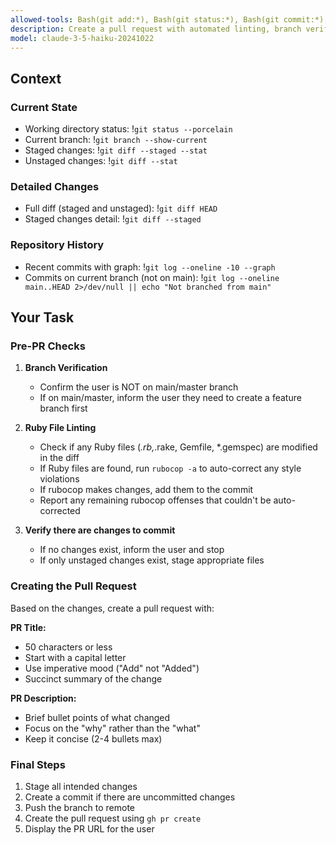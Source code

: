 ```yaml
---
allowed-tools: Bash(git add:*), Bash(git status:*), Bash(git commit:*), Bash(git diff:*), Bash(git branch:*), Bash(git log:*), Bash(rubocop:*), Bash(gh:*)
description: Create a pull request with automated linting, branch verification, and succinct description
model: claude-3-5-haiku-20241022
---
```


## Context

### Current State

- Working directory status: !`git status --porcelain`
- Current branch: !`git branch --show-current`
- Staged changes: !`git diff --staged --stat`
- Unstaged changes: !`git diff --stat`

### Detailed Changes

- Full diff (staged and unstaged): !`git diff HEAD`
- Staged changes detail: !`git diff --staged`

### Repository History

- Recent commits with graph: !`git log --oneline -10 --graph`
- Commits on current branch (not on main): !`git log --oneline main..HEAD 2>/dev/null || echo "Not branched from main"`

## Your Task

### Pre-PR Checks

1. **Branch Verification**
   - Confirm the user is NOT on main/master branch
   - If on main/master, inform the user they need to create a feature branch first

2. **Ruby File Linting**
   - Check if any Ruby files (*.rb,*.rake, Gemfile, *.gemspec) are modified in the diff
   - If Ruby files are found, run `rubocop -a` to auto-correct any style violations
   - If rubocop makes changes, add them to the commit
   - Report any remaining rubocop offenses that couldn't be auto-corrected

3. **Verify there are changes to commit**
   - If no changes exist, inform the user and stop
   - If only unstaged changes exist, stage appropriate files

### Creating the Pull Request

Based on the changes, create a pull request with:

**PR Title:**

- 50 characters or less
- Start with a capital letter
- Use imperative mood ("Add" not "Added")
- Succinct summary of the change

**PR Description:**

- Brief bullet points of what changed
- Focus on the "why" rather than the "what"
- Keep it concise (2-4 bullets max)

### Final Steps

1. Stage all intended changes
2. Create a commit if there are uncommitted changes
3. Push the branch to remote
4. Create the pull request using `gh pr create`
5. Display the PR URL for the user
